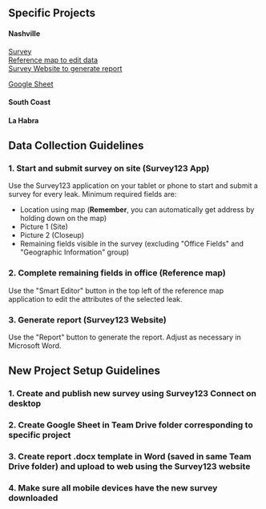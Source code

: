 ## Specific Projects

#### Nashville  
<a href="https://arcg.is/5PTq80" target="_blank">Survey</a>  
<a href="http://tinyurl.com/y3c48je5" target="_blank">Reference map to edit data</a>  
<a href="http://tinyurl.com/y3c3m9rl" target="_blank">Survey Website to generate report</a> 

<a href="https://docs.google.com/spreadsheets/d/1GJfLISIXONNsZET6rdRgDQ4-sV_A5Qd-Tz99gJCnJkM/edit?usp=sharing" target="_blank">Google Sheet</a>  
 

#### South Coast

#### La Habra

## Data Collection Guidelines
### 1. Start and submit survey on site (Survey123 App)
Use the Survey123 application on your tablet or phone to start and submit a survey for every leak. Minimum required fields are:

- Location using map (**Remember**, you can automatically get address by holding down on the map)  
- Picture 1 (Site)
- Picture 2 (Closeup)
- Remaining fields visible in the survey (excluding "Office Fields" and "Geographic Information" group)  

### 2. Complete remaining fields in office (Reference map)  
Use the "Smart Editor" button in the top left of the reference map application to edit the attributes of the selected leak. 

### 3. Generate report (Survey123 Website)  
Use the "Report" button to generate the report. Adjust as necessary in Microsoft Word.   

## New Project Setup Guidelines
### 1. Create and publish new survey using Survey123 Connect on desktop
### 2. Create Google Sheet in Team Drive folder corresponding to specific project
### 3. Create report .docx template in Word (saved in same Team Drive folder) and upload to web using the Survey123 website
### 4. Make sure all mobile devices have the new survey downloaded
